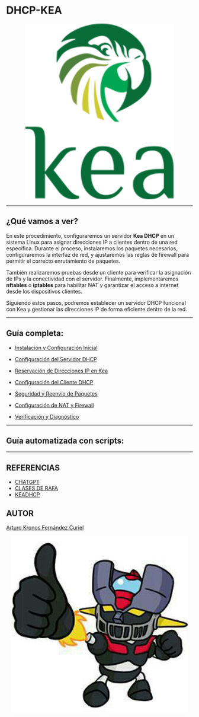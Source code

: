 # DHCP-KEA

<p align="center">
  <img src="img/kea-logo-200.png" alt="img" width="400px">
</p>

***
## ¿Qué vamos a ver?

En este procedimiento, configuraremos un servidor **Kea DHCP** en un sistema Linux para asignar direcciones IP a clientes dentro de una red específica. Durante el proceso, instalaremos los paquetes necesarios, configuraremos la interfaz de red, y ajustaremos las reglas de firewall para permitir el correcto enrutamiento de paquetes.  

También realizaremos pruebas desde un cliente para verificar la asignación de IPs y la conectividad con el servidor. Finalmente, implementaremos **nftables** o **iptables** para habilitar NAT y garantizar el acceso a internet desde los dispositivos clientes.  

Siguiendo estos pasos, podremos establecer un servidor DHCP funcional con Kea y gestionar las direcciones IP de forma eficiente dentro de la red.
***
## Guía completa: 

- [Instalación y Configuración Inicial](1.md)

- [Configuración del Servidor DHCP](2.md)

- [Reservación de Direcciones IP en Kea](3.md)

- [Configuración del Cliente DHCP](4.md)

- [Seguridad y Reenvío de Paquetes](5.md)

- [Configuración de NAT y Firewall](6.md)

- [Verificación y Diagnóstico](7.md)
***
## Guía automatizada con scripts: 

***
## REFERENCIAS

- [CHATGPT](https://www.chatgpt.com)
- [CLASES DE RAFA ](https://blogsaverroes.juntadeandalucia.es/iesrodrigocaro/)
- [KEADHCP](https://elpuig.xeill.net/Members/vcarceler/articulos/dhcp-con-kea)

## AUTOR

[Arturo Kronos Fernández Curiel ](https://github.com/ArturoKronos)

<p align="center">
  <img src="img/maz.jpg" alt="maz">
</p>


